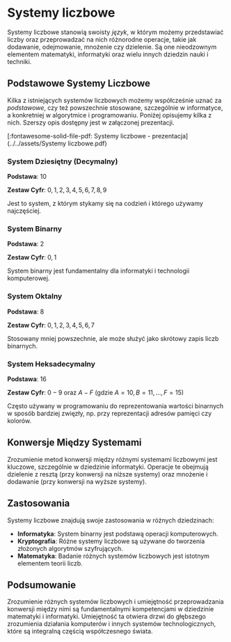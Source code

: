 # Systemy liczbowe

Systemy liczbowe stanowią swoisty *język*, w którym możemy przedstawiać liczby oraz przeprowadzać na nich różnorodne operacje, takie jak dodawanie, odejmowanie, mnożenie czy dzielenie. Są one nieodzownym elementem matematyki, informatyki oraz wielu innych dziedzin nauki i techniki.

## Podstawowe Systemy Liczbowe

Kilka z istniejących systemów liczbowych możemy współcześnie uznać za *podstawowe*, czy też powszechnie stosowane, szczególnie w informatyce, a konkretniej w algorytmice i programowaniu. Poniżej opisujemy kilka z nich. Szerszy opis dostępny jest w załączonej prezentacji.

[:fontawesome-solid-file-pdf: Systemy liczbowe - prezentacja](../../assets/Systemy liczbowe.pdf)

### System Dziesiętny (Decymalny)

**Podstawa**: $10$

**Zestaw Cyfr**: $0, 1, 2, 3, 4, 5, 6, 7, 8, 9$

Jest to system, z którym stykamy się na codzień i którego używamy najczęściej.

### System Binarny

**Podstawa**: $2$

**Zestaw Cyfr**: $0, 1$

System binarny jest fundamentalny dla informatyki i technologii komputerowej.

### System Oktalny

**Podstawa**: $8$

**Zestaw Cyfr**: $0, 1, 2, 3, 4, 5, 6, 7$

Stosowany mniej powszechnie, ale może służyć jako skrótowy zapis liczb binarnych.

### System Heksadecymalny

**Podstawa**: $16$

**Zestaw Cyfr**: $0-9$ oraz $A-F$ (gdzie $A=10, B=11, ..., F=15$)

Często używany w programowaniu do reprezentowania wartości binarnych w sposób bardziej zwięzły, np. przy reprezentacji adresów pamięci czy kolorów.

## Konwersje Między Systemami

Zrozumienie metod konwersji między różnymi systemami liczbowymi jest kluczowe, szczególnie w dziedzinie informatyki. Operacje te obejmują dzielenie z resztą (przy konwersji na niższe systemy) oraz mnożenie i dodawanie (przy konwersji na wyższe systemy).

## Zastosowania

Systemy liczbowe znajdują swoje zastosowania w różnych dziedzinach:

- **Informatyka**: System binarny jest podstawą operacji komputerowych.
- **Kryptografia**: Różne systemy liczbowe są używane do tworzenia złożonych algorytmów szyfrujących.
- **Matematyka**: Badanie różnych systemów liczbowych jest istotnym elementem teorii liczb.

## Podsumowanie

Zrozumienie różnych systemów liczbowych i umiejętność przeprowadzania konwersji między nimi są fundamentalnymi kompetencjami w dziedzinie matematyki i informatyki. Umiejętność ta otwiera drzwi do głębszego zrozumienia działania komputerów i innych systemów technologicznych, które są integralną częścią współczesnego świata.
